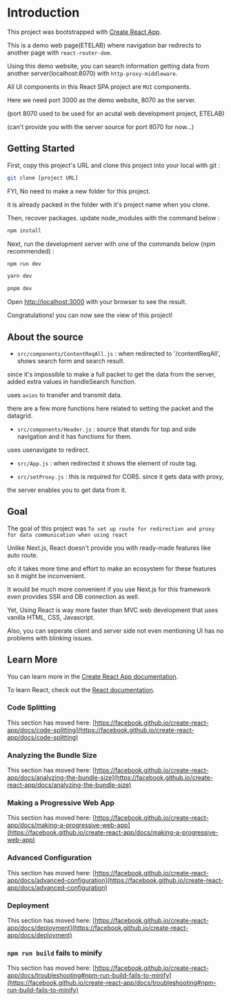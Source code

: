 # Introduction

This project was bootstrapped with [Create React App](https://github.com/facebook/create-react-app).

This is a demo web page(ETELAB) where navigation bar redirects to another page with `react-router-dom`.

Using this demo website, you can search information getting data from another server(localhost:8070) with `http-proxy-middleware`.

All UI components in this React SPA project are `MUI` components.

Here we need port 3000 as the demo website, 8070 as the server.

(port 8070 used to be used for an acutal web development project, ETELAB)

(can't provide you with the server source for port 8070 for now...)

## Getting Started

First, copy this project's URL and clone this project into your local with git :

```bash
git clone [project URL]
```

FYI, No need to make a new folder for this project. 

it is already packed in the folder with it's project name when you clone.

Then, recover packages. update node_modules with the command below :

```bash
npm install
```

Next, run the development server with one of the commands below (npm recommended) :

```bash
npm run dev
```

```bash
yarn dev
```

```bash
pnpm dev
```

Open [http://localhost:3000](http://localhost:3000) with your browser to see the result.

Congratulations! you can now see the view of this project! 

## About the source

- `src/components/ContentReqAll.js` : when redirected to '/contentReqAll', shows search form and search result.

since it's impossible to make a full packet to get the data from the server, added extra values in handleSearch function.

uses `axios` to transfer and transmit data.

there are a few more functions here related to setting the packet and the datagrid. 

- `src/components/Header.js` : source that stands for top and side navigation and it has functions for them. 

uses usenavigate to redirect. 

- `src/App.js` : when redirected it shows the element of route tag.

- `src/setProxy.js` : this is required for CORS. since it gets data with proxy, 

the server enables you to get data from it.

## Goal

The goal of this project was `To set up route for redirection and proxy for data communication when using react`

Unlike Next.js, React doesn't provide you with ready-made features like auto route.

ofc it takes more time and effort to make an ecosystem for these features so it might be inconvenient.

It would be much more convenient if you use Next.js for this framework even provides SSR and DB connection as well.

Yet, Using React is way more faster than MVC web development that uses vanilla HTML, CSS, Javascript.

Also, you can seperate client and server side not even mentioning UI has no problems with blinking issues.

## Learn More

You can learn more in the [Create React App documentation](https://facebook.github.io/create-react-app/docs/getting-started).

To learn React, check out the [React documentation](https://reactjs.org/).

### Code Splitting

This section has moved here: [https://facebook.github.io/create-react-app/docs/code-splitting](https://facebook.github.io/create-react-app/docs/code-splitting)

### Analyzing the Bundle Size

This section has moved here: [https://facebook.github.io/create-react-app/docs/analyzing-the-bundle-size](https://facebook.github.io/create-react-app/docs/analyzing-the-bundle-size)

### Making a Progressive Web App

This section has moved here: [https://facebook.github.io/create-react-app/docs/making-a-progressive-web-app](https://facebook.github.io/create-react-app/docs/making-a-progressive-web-app)

### Advanced Configuration

This section has moved here: [https://facebook.github.io/create-react-app/docs/advanced-configuration](https://facebook.github.io/create-react-app/docs/advanced-configuration)

### Deployment

This section has moved here: [https://facebook.github.io/create-react-app/docs/deployment](https://facebook.github.io/create-react-app/docs/deployment)

### `npm run build` fails to minify

This section has moved here: [https://facebook.github.io/create-react-app/docs/troubleshooting#npm-run-build-fails-to-minify](https://facebook.github.io/create-react-app/docs/troubleshooting#npm-run-build-fails-to-minify)
